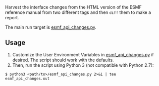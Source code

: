 Harvest the interface changes from the HTML version of the ESMF reference manual from two different tags and then `diff` them to make a report.

The main run target is [esmf_api_changes.py](./src/esmf_api_changes/esmf_api_changes.py).

## Usage

1. Customize the User Environment Variables in [esmf_api_changes.py](./src/esmf_api_changes/esmf_api_changes.py) if desired. The script should work with the defaults.
2. Then, run the script using Python 3 (not compatible with Python 2.7):
```shell script
$ python3 <path/to>/esmf_api_changes.py 2>&1 | tee esmf_api_changes.out
```